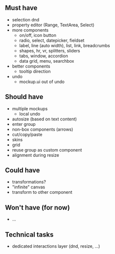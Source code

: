 ## Must have
 - selection dnd
 - property editor (Range, TextArea, Select)
 - more components
   - on/off, icon button
   - radio, select, datepicker, fieldset
   - label, line (auto width), list, link, breadcrumbs
   - shapes, hr, vr, splitters, sliders
   - tabs, window, accordion
   - data grid, menu, searchbox
 - better components
   - tooltip direction
 - undo
   - mockup.ui out of undo

## Should have
 - multiple mockups
   - local undo
 - autosize (based on text content)
 - enter group
 - non-box components (arrows)
 - cut/copy/paste
 - skins
 - grid
 - reuse group as custom component
 - alignment during resize

## Could have
 - transformations?
 - "infinite" canvas
 - transform to other component

## Won't have (for now)
 - …

## Technical tasks
 - dedicated interactions layer (dnd, resize, ...)
